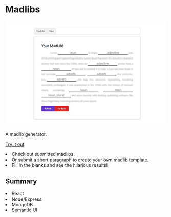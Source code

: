 # Madlibs

![DEMO](/client/public/screenshot.jpg)

A madlib generator.

[Try it out](https://damp-retreat-17536.herokuapp.com/)

<li>Check out submitted madlibs.</li>
<li>Or submit a short paragraph to create your own madlib template.</li>
<li>Fill in the blanks and see the hilarious results!</li>

## Summary

<li>React</li>
<li>Node/Express</li>
<li>MongoDB</li>
<li>Semantic UI</li>
